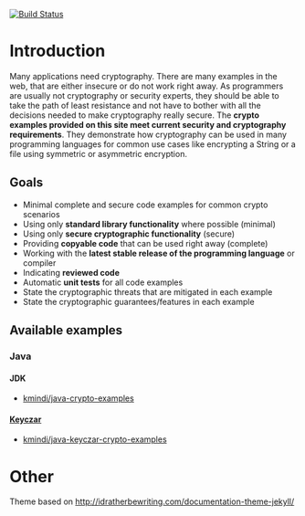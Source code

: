 [![Build Status](https://travis-ci.org/kmindi/crypto-examples.svg?branch=master)](https://travis-ci.org/kmindi/crypto-examples)

# Introduction

Many applications need cryptography. There are many examples in the web, that are either insecure or do not work right away. 
As programmers are usually not cryptography or security experts, they should be able to take the path of least resistance and not have to bother with all the decisions needed to make cryptography really secure.
The **crypto examples provided on this site meet current security and cryptography requirements**.
They demonstrate how cryptography can be used in many programming languages for common use cases like encrypting a String or a file using symmetric or asymmetric encryption. 

## Goals

- Minimal complete and secure code examples for common crypto scenarios
- Using only **standard library functionality** where possible (minimal)
- Using only **secure cryptographic functionality** (secure)
- Providing **copyable code** that can be used right away (complete)
- Working with the **latest stable release of the programming language** or compiler
- Indicating **reviewed code**
- Automatic **unit tests** for all code examples
- State the cryptographic threats that are mitigated in each example 
- State the cryptographic guarantees/features in each example

## Available examples
### Java
#### JDK

- [kmindi/java-crypto-examples](https://github.com/kmindi/java-crypto-examples)

#### [Keyczar](https://github.com/google/keyczar)

- [kmindi/java-keyczar-crypto-examples](https://github.com/kmindi/java-keyczar-crypto-examples)


# Other

Theme based on http://idratherbewriting.com/documentation-theme-jekyll/
